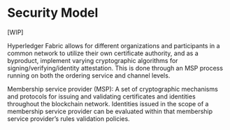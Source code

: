 # Security Model

[WIP]

Hyperledger Fabric allows for different organizations and participants in a common network
to utilize their own certificate authority, and as a byproduct, implement varying
cryptographic algorithms for signing/verifying/identity attestation.  This is done through an MSP
process running on both the ordering service and channel levels.  

Membership service provider (MSP): A set of cryptographic mechanisms and protocols
for issuing and validating certificates and identities throughout the blockchain network.
Identities issued in the scope of a membership service provider can be evaluated
within that membership service provider’s rules validation policies.
